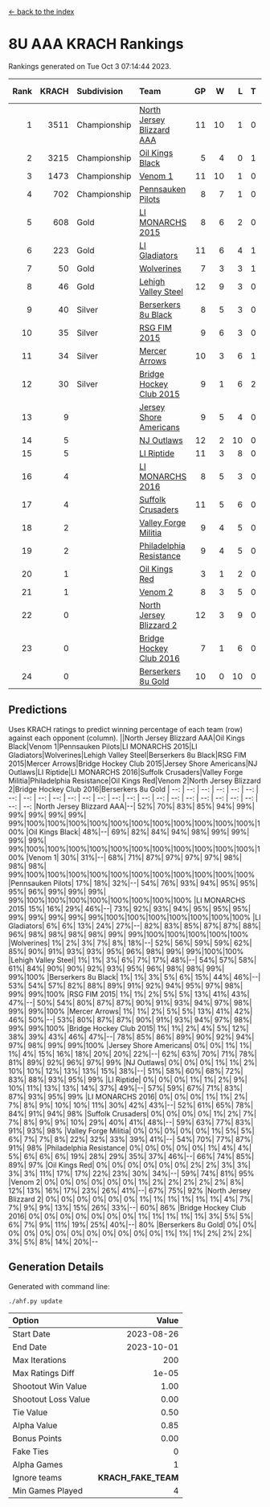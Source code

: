 [<- back to the index](readme.md)
# 8U AAA KRACH Rankings
Rankings generated on Tue Oct  3 07:14:44 2023.

Rank|KRACH|Subdivision|Team|GP|W|L|T|OTW|OTL|SoS|Exp Wins|Win Diff
---:|---:|:---|:---|---:|---:|---:|---:|---:|---:|---:|---:|---:
1|3511|Championship|[North Jersey Blizzard AAA](https://gamesheetstats.com/seasons/3659/teams/140205/schedule)|11|10|1|0|0|0|520|10.8|-0.0
2|3215|Championship|[Oil Kings Black](https://gamesheetstats.com/seasons/3659/teams/140206/schedule)|5|4|0|1|0|0|661|5.3|-0.0
3|1473|Championship|[Venom 1](https://gamesheetstats.com/seasons/3659/teams/140213/schedule)|11|10|1|0|1|0|367|10.8|-0.0
4|702|Championship|[Pennsauken Pilots](https://gamesheetstats.com/seasons/3659/teams/140208/schedule)|8|7|1|0|0|0|208|7.8|-0.0
5|608|Gold|[LI MONARCHS 2015](https://gamesheetstats.com/seasons/3659/teams/140198/schedule)|8|6|2|0|0|0|818|6.8|-0.0
6|223|Gold|[LI Gladiators](https://gamesheetstats.com/seasons/3659/teams/140201/schedule)|11|6|4|1|0|0|945|7.3|-0.0
7|50|Gold|[Wolverines](https://gamesheetstats.com/seasons/3659/teams/140215/schedule)|7|3|3|1|0|0|194|4.4|0.0
8|46|Gold|[Lehigh Valley Steel](https://gamesheetstats.com/seasons/3659/teams/140197/schedule)|12|9|3|0|1|0|127|9.9|0.0
9|40|Silver|[Berserkers 8u Black](https://gamesheetstats.com/seasons/3659/teams/140192/schedule)|8|5|3|0|0|0|241|5.9|0.0
10|35|Silver|[RSG FIM 2015](https://gamesheetstats.com/seasons/3659/teams/140210/schedule)|9|6|3|0|0|1|77|6.9|0.0
11|34|Silver|[Mercer Arrows](https://gamesheetstats.com/seasons/3659/teams/140202/schedule)|10|3|6|1|0|0|683|4.4|0.0
12|30|Silver|[Bridge Hockey Club 2015](https://gamesheetstats.com/seasons/3659/teams/140194/schedule)|9|1|6|2|0|1|1012|2.9|0.0
13|9||[Jersey Shore Americans](https://gamesheetstats.com/seasons/3659/teams/140196/schedule)|9|5|4|0|0|0|34|5.9|0.0
14|5||[NJ Outlaws](https://gamesheetstats.com/seasons/3659/teams/140203/schedule)|12|2|10|0|0|0|692|2.9|0.0
15|5||[LI Riptide](https://gamesheetstats.com/seasons/3659/teams/140200/schedule)|11|3|8|0|0|0|1055|3.9|0.0
16|4||[LI MONARCHS 2016](https://gamesheetstats.com/seasons/3659/teams/140199/schedule)|8|5|3|0|0|0|7|5.9|0.0
17|4||[Suffolk Crusaders](https://gamesheetstats.com/seasons/3659/teams/140211/schedule)|11|5|6|0|0|0|29|5.9|0.0
18|2||[Valley Forge Militia](https://gamesheetstats.com/seasons/3659/teams/140212/schedule)|9|4|5|0|0|0|161|4.9|0.0
19|2||[Philadelphia Resistance](https://gamesheetstats.com/seasons/3659/teams/140209/schedule)|9|4|5|0|0|0|304|4.9|0.0
20|1||[Oil Kings Red](https://gamesheetstats.com/seasons/3659/teams/140207/schedule)|3|1|2|0|0|0|2|1.9|0.0
21|1||[Venom 2](https://gamesheetstats.com/seasons/3659/teams/140214/schedule)|8|3|5|0|0|0|7|3.9|0.0
22|0||[North Jersey Blizzard 2](https://gamesheetstats.com/seasons/3659/teams/140204/schedule)|12|3|9|0|0|0|10|3.9|0.0
23|0||[Bridge Hockey Club 2016](https://gamesheetstats.com/seasons/3659/teams/140195/schedule)|7|1|6|0|0|0|8|1.9|0.0
24|0||[Berserkers 8u Gold](https://gamesheetstats.com/seasons/3659/teams/140193/schedule)|10|0|10|0|0|0|2|0.9|0.0

## Predictions
Uses KRACH ratings to predict winning percentage of each team (row) against each opponent (column).
||North Jersey Blizzard AAA|Oil Kings Black|Venom 1|Pennsauken Pilots|LI MONARCHS 2015|LI Gladiators|Wolverines|Lehigh Valley Steel|Berserkers 8u Black|RSG FIM 2015|Mercer Arrows|Bridge Hockey Club 2015|Jersey Shore Americans|NJ Outlaws|LI Riptide|LI MONARCHS 2016|Suffolk Crusaders|Valley Forge Militia|Philadelphia Resistance|Oil Kings Red|Venom 2|North Jersey Blizzard 2|Bridge Hockey Club 2016|Berserkers 8u Gold
| --: | --: | --: | --: | --: | --: | --: | --: | --: | --: | --: | --: | --: | --: | --: | --: | --: | --: | --: | --: | --: | --: | --: | --: | --: 
|North Jersey Blizzard AAA|--| 52%| 70%| 83%| 85%| 94%| 99%| 99%| 99%| 99%| 99%| 99%|100%|100%|100%|100%|100%|100%|100%|100%|100%|100%|100%|100%
|Oil Kings Black| 48%|--| 69%| 82%| 84%| 94%| 98%| 99%| 99%| 99%| 99%| 99%|100%|100%|100%|100%|100%|100%|100%|100%|100%|100%|100%|100%
|Venom 1| 30%| 31%|--| 68%| 71%| 87%| 97%| 97%| 97%| 98%| 98%| 98%| 99%|100%|100%|100%|100%|100%|100%|100%|100%|100%|100%|100%
|Pennsauken Pilots| 17%| 18%| 32%|--| 54%| 76%| 93%| 94%| 95%| 95%| 95%| 96%| 99%| 99%| 99%| 99%|100%|100%|100%|100%|100%|100%|100%|100%
|LI MONARCHS 2015| 15%| 16%| 29%| 46%|--| 73%| 92%| 93%| 94%| 95%| 95%| 95%| 99%| 99%| 99%| 99%| 99%|100%|100%|100%|100%|100%|100%|100%
|LI Gladiators|  6%|  6%| 13%| 24%| 27%|--| 82%| 83%| 85%| 87%| 87%| 88%| 96%| 98%| 98%| 98%| 98%| 99%| 99%|100%|100%|100%|100%|100%
|Wolverines|  1%|  2%|  3%|  7%|  8%| 18%|--| 52%| 56%| 59%| 59%| 62%| 85%| 90%| 91%| 93%| 93%| 95%| 96%| 98%| 99%| 99%|100%|100%
|Lehigh Valley Steel|  1%|  1%|  3%|  6%|  7%| 17%| 48%|--| 54%| 57%| 58%| 61%| 84%| 90%| 90%| 92%| 93%| 95%| 96%| 98%| 98%| 99%| 99%|100%
|Berserkers 8u Black|  1%|  1%|  3%|  5%|  6%| 15%| 44%| 46%|--| 53%| 54%| 57%| 82%| 88%| 89%| 91%| 92%| 94%| 95%| 97%| 98%| 99%| 99%|100%
|RSG FIM 2015|  1%|  1%|  2%|  5%|  5%| 13%| 41%| 43%| 47%|--| 50%| 54%| 80%| 87%| 87%| 90%| 91%| 93%| 94%| 97%| 98%| 99%| 99%|100%
|Mercer Arrows|  1%|  1%|  2%|  5%|  5%| 13%| 41%| 42%| 46%| 50%|--| 53%| 80%| 87%| 87%| 90%| 91%| 93%| 94%| 97%| 98%| 99%| 99%|100%
|Bridge Hockey Club 2015|  1%|  1%|  2%|  4%|  5%| 12%| 38%| 39%| 43%| 46%| 47%|--| 78%| 85%| 86%| 89%| 90%| 92%| 94%| 97%| 98%| 99%| 99%|100%
|Jersey Shore Americans|  0%|  0%|  1%|  1%|  1%|  4%| 15%| 16%| 18%| 20%| 20%| 22%|--| 62%| 63%| 70%| 71%| 78%| 81%| 89%| 92%| 96%| 97%| 99%
|NJ Outlaws|  0%|  0%|  0%|  1%|  1%|  2%| 10%| 10%| 12%| 13%| 13%| 15%| 38%|--| 51%| 58%| 60%| 68%| 72%| 83%| 88%| 93%| 95%| 99%
|LI Riptide|  0%|  0%|  0%|  1%|  1%|  2%|  9%| 10%| 11%| 13%| 13%| 14%| 37%| 49%|--| 57%| 59%| 67%| 71%| 83%| 87%| 93%| 95%| 99%
|LI MONARCHS 2016|  0%|  0%|  0%|  1%|  1%|  2%|  7%|  8%|  9%| 10%| 10%| 11%| 30%| 42%| 43%|--| 52%| 61%| 65%| 78%| 84%| 91%| 94%| 98%
|Suffolk Crusaders|  0%|  0%|  0%|  0%|  1%|  2%|  7%|  7%|  8%|  9%|  9%| 10%| 29%| 40%| 41%| 48%|--| 59%| 63%| 77%| 83%| 91%| 93%| 98%
|Valley Forge Militia|  0%|  0%|  0%|  0%|  0%|  1%|  5%|  5%|  6%|  7%|  7%|  8%| 22%| 32%| 33%| 39%| 41%|--| 54%| 70%| 77%| 87%| 91%| 98%
|Philadelphia Resistance|  0%|  0%|  0%|  0%|  0%|  1%|  4%|  4%|  5%|  6%|  6%|  6%| 19%| 28%| 29%| 35%| 37%| 46%|--| 66%| 74%| 85%| 89%| 97%
|Oil Kings Red|  0%|  0%|  0%|  0%|  0%|  0%|  2%|  2%|  3%|  3%|  3%|  3%| 11%| 17%| 17%| 22%| 23%| 30%| 34%|--| 59%| 74%| 81%| 95%
|Venom 2|  0%|  0%|  0%|  0%|  0%|  0%|  1%|  2%|  2%|  2%|  2%|  2%|  8%| 12%| 13%| 16%| 17%| 23%| 26%| 41%|--| 67%| 75%| 92%
|North Jersey Blizzard 2|  0%|  0%|  0%|  0%|  0%|  0%|  1%|  1%|  1%|  1%|  1%|  1%|  4%|  7%|  7%|  9%|  9%| 13%| 15%| 26%| 33%|--| 60%| 86%
|Bridge Hockey Club 2016|  0%|  0%|  0%|  0%|  0%|  0%|  0%|  1%|  1%|  1%|  1%|  1%|  3%|  5%|  5%|  6%|  7%|  9%| 11%| 19%| 25%| 40%|--| 80%
|Berserkers 8u Gold|  0%|  0%|  0%|  0%|  0%|  0%|  0%|  0%|  0%|  0%|  0%|  0%|  1%|  1%|  1%|  2%|  2%|  2%|  3%|  5%|  8%| 14%| 20%|--

## Generation Details

Generated with command line:
```
./ahf.py update
```

| Option | Value |
| :----- | ----: |
| Start Date | 2023-08-26 |
| End Date | 2023-10-01 |
| Max Iterations | 200 |
| Max Ratings Diff | 1e-05 |
| Shootout Win Value | 1.00 |
| Shootout Loss Value | 0.00 |
| Tie Value | 0.50 |
| Alpha Value | 0.85 |
| Bonus Points | 0.00 |
| Fake Ties | 0 |
| Alpha Games | 1 |
| Ignore teams | __KRACH_FAKE_TEAM__ |
| Min Games Played | 4 |

